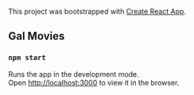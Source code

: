 This project was bootstrapped with [Create React App](https://github.com/facebook/create-react-app).

## Gal Movies



### `npm start`

Runs the app in the development mode.<br />
Open [http://localhost:3000](http://localhost:3000) to view it in the browser.
